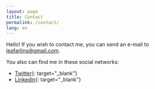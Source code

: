 ```yaml
---
layout: page
title: Contact
permalink: /contact/
lang: en
---
```


Hello! If you wish to contact me, you can send an e-mail to [leafarlins@gmail.com](mailto:leafarlins@gmail.com).

You also can find me in these social networks:
* <i class="fa fa-twitter-square"></i> [Twitter]({{site.twitter}}){: target="_blank"}
* <i class="fa fa-linkedin-square"></i> [Linkedin]({{site.linkedin}}){: target="_blank"}
